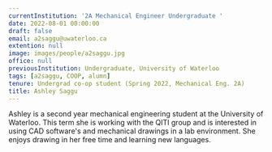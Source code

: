 ```yaml
---
currentInstitution: '2A Mechanical Engineer Undergraduate '
date: 2022-08-01 00:00:00
draft: false
email: a2saggu@uwaterloo.ca
extention: null
image: images/people/a2saggu.jpg
office: null
previousInstitution: Undergraduate, University of Waterloo
tags: [a2saggu, COOP, alumn]
tenure: Undergrad co-op student (Spring 2022, Mechanical Eng. 2A)
title: Ashley Saggu
---
```


Ashley is a second year mechanical engineering student at the University of Waterloo. This term she is working with the QITI group and is interested in using CAD software's and mechanical drawings in a lab environment. She enjoys drawing in her free time and learning new languages. 

